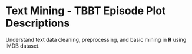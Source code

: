 # Text Mining - TBBT Episode Plot Descriptions
Understand text data cleaning, preprocessing, and basic mining in <strong>R</strong> using IMDB dataset.
